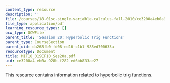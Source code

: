 ```yaml
---
content_type: resource
description: ''
file: /courses/18-01sc-single-variable-calculus-fall-2010/ce3200a4eb0a928bf282ed6bb833ae27_MIT18_01SCF10_Ses20a.pdf
file_type: application/pdf
learning_resource_types: []
ocw_type: OCWFile
parent_title: 'Session 20: Hyperbolic Trig Functions'
parent_type: CourseSection
parent_uid: da268fb0-fd08-ed16-c1b1-988ed700633a
resourcetype: Document
title: MIT18_01SCF10_Ses20a.pdf
uid: ce3200a4-eb0a-928b-f282-ed6bb833ae27
---
```

This resource contains information related to hyperbolic trig functions.

